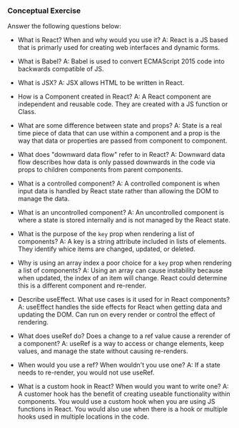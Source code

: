 ### Conceptual Exercise

Answer the following questions below:

- What is React? When and why would you use it?
A: React is a JS based that is primarly used for creating web interfaces and dynamic forms.

- What is Babel?
A: Babel is used to convert ECMAScript 2015 code into backwards compatible of JS.

- What is JSX?
A: JSX allows HTML to be written in React.

- How is a Component created in React?
A: A React component are independent and reusable code.  They are created with a JS function or Class.

- What are some difference between state and props?
A:  State is a real time piece of data that can use within a component and a prop is the way that data or properties are passed from component to component.

- What does "downward data flow" refer to in React?
A: Downward data flow describes how data is only passed downwards in the code via props to children components from parent components.

- What is a controlled component?
A: A controlled component is when input data is handled by React state rather than allowing the DOM to manage the data.

- What is an uncontrolled component?
A: An uncontrolled component is where a state is stored internally and is not managed by the React state.

- What is the purpose of the `key` prop when rendering a list of components?
A: A key is a string attribute included in lists of elements.  They identify whice items are changed, updated, or deleted.

- Why is using an array index a poor choice for a `key` prop when rendering a list of components?
A:  Using an array can cause instability because when updated, the index of an item will change.  React could determine this is a different component and re-render.

- Describe useEffect.  What use cases is it used for in React components?
A: useEffect handles the side effects for React when getting data and updating the DOM.  Can run on every render or control the effect of rendering.

- What does useRef do?  Does a change to a ref value cause a rerender of a component?
A: useRef is a way to access or change elements, keep values, and manage the state without causing re-renders.

- When would you use a ref? When wouldn't you use one?
A: If a state needs to re-render, you would not use useRef.

- What is a custom hook in React? When would you want to write one?
A: A customer hook has the benefit of creating useable functionality within components.  You would use a custom hook when you are using JS functions in React.  You would also use when there is a hook or multiple hooks used in multiple locations in the code.